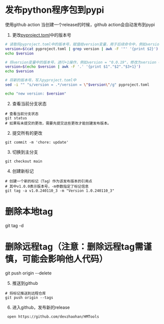 

# 发布python程序包到pypi
使用github action 当创建一个release的时候，github action会自动发布到pypi

1. 更改[pyproject.toml](pyproject.toml)中的版本号
``` bash
# 读取将pyproject.toml中的版本号，赋值给version变量，用于后续命令中，例如version = "0.0.19"，修改为version = "0.0.20"，这里的version = "0.0.19"，就是读取的pyproject.toml中的版本号，赋值给version变量，用于后续命令中
version=$(cat pyproject.toml | grep version | awk -F '"' '{print $2}')
echo $version

# 将version变量中的版本号，进行+1操作，例如version = "0.0.19"，修改为version = "0.0.20"
version=$(echo $version | awk -F '.' '{print $1"."$2"."$3+1}')
echo $version

# 将新的版本号，写入pyproject.toml中
sed -i "" "s/version = .*/version = \"$version\"/g" pyproject.toml

echo "new version: $version"
``` 

2. 查看当前分支状态
```shell
# 查看当前分支状态
git status
# 如果有未提交的更改，需要先提交这些更改才能创建发布版本。
```
2. 提交所有的更改
```shell
git commit -m 'chore: update'
```

3. 切换到主分支
```text
git checkout main
```

4. 创建新标记
```shell
# 创建一个新的标记（Tag）作为该发布版本的引用点
# 其中v1.0.0表示版本号，-m参数指定了标记信息
git tag -a v1.0.240110_3 -m "Version 1.0.240110_3"
```

# 删除本地tag
git tag -d <tagname>
# 删除远程tag（注意：删除远程tag需谨慎，可能会影响他人代码）
git push origin --delete <tagname>

5. 推送到github
```shell
# 将标记推送到远程仓库
git push origin --tags
```

6. 进入github，发布新的release
```shell
 open https://github.com/devzhaohan/HMTools 
```



